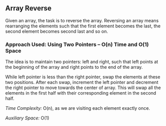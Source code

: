 ## Array Reverse
Given an array, the task is to reverse the array. Reversing an array means rearranging the elements such that the first element becomes the last, the second element becomes second last and so on.

### Approach Used: Using Two Pointers – O(n) Time and O(1) Space
The idea is to maintain two pointers: left and right, such that left points at the beginning of the array and right points to the end of the array. 

While left pointer is less than the right pointer, swap the elements at these two positions. After each swap, increment the left pointer and decrement the right pointer to move towards the center of array. This will swap all the elements in the first half with their corresponding element in the second half.

*Time Complexity:* O(n), as we are visiting each element exactly once.

*Auxiliary Space:* O(1)
